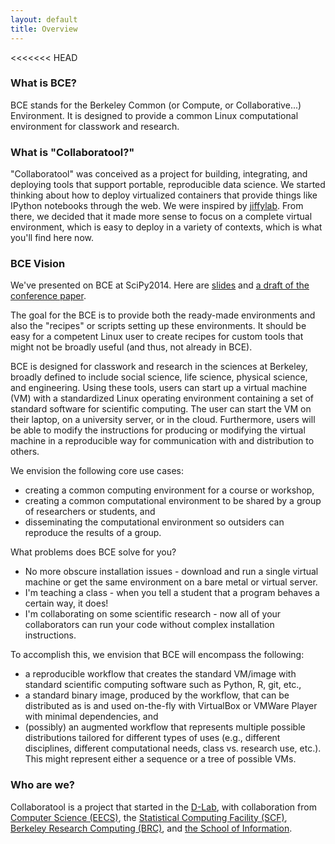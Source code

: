 ```yaml
---
layout: default
title: Overview
---
```

<<<<<<< HEAD
### What is BCE?

BCE stands for the Berkeley Common (or Compute, or Collaborative...) Environment.
It is designed to provide a common Linux computational environment for classwork
and research.

### What is "Collaboratool?"

"Collaboratool" was conceived as a project for building, integrating, and
deploying tools that support portable, reproducible data science.  We started
thinking about how to deploy virtualized containers that provide things like
IPython notebooks through the web. We were inspired by
[jiffylab](http://github.com/ptone/jiffylab). From there, we decided that it
made more sense to focus on a complete virtual environment, which is easy to
deploy in a variety of contexts, which is what you'll find here now.

### BCE Vision

We've presented on BCE at SciPy2014. Here are
[slides](https://berkeley.box.com/s/m80jxh3fabbvu93otreh) and [a draft of the
conference paper](https://berkeley.box.com/s/w424gdjot3tgksidyyfl).

The goal for the BCE is to provide both the ready-made environments and also
the "recipes" or scripts setting up these environments. It should be easy for a
competent Linux user to create recipes for custom tools that might not be
broadly useful (and thus, not already in BCE).

BCE is designed for classwork and research in the sciences at Berkeley, broadly defined to
include social science, life science, physical science, and engineering. Using
these tools, users can start up a virtual machine (VM) with a standardized Linux
operating environment containing a set of standard software for scientific
computing. The user can start the VM on their laptop, on a university server, or
in the cloud. Furthermore, users will be able to modify the instructions for
producing or modifying the virtual machine in a reproducible way for
communication with and distribution to others.

We envision the following core use cases:

  - creating a common computing environment for a course or workshop,
  - creating a common computational environment to be shared by a group of researchers or students, and
  - disseminating the computational environment so outsiders can reproduce the results of a group.

What problems does BCE solve for you?

 - No more obscure installation issues - download and run a single virtual
   machine or get the same environment on a bare metal or virtual server.
 - I'm teaching a class - when you tell a student that a program behaves a
   certain way, it does!
 - I'm collaborating on some scientific research - now all of your collaborators
   can run your code without complex installation instructions.

To accomplish this, we envision that BCE will encompass the following:

 - a reproducible workflow that creates the standard VM/image
   with standard scientific computing software such as Python, R, git, etc.,
 - a standard binary image, produced by the workflow, that can be distributed as is and
   used on-the-fly with VirtualBox or VMWare Player with minimal dependencies, and
 - (possibly) an augmented workflow that represents multiple possible distributions tailored
   for different types of uses (e.g., different disciplines, different
   computational needs, class vs. research use, etc.). This might
   represent either a sequence or a tree of possible VMs.


### Who are we?

Collaboratool is a project that started in the
[D-Lab](http://dlab.berkeley.edu), with collaboration from [Computer Science
(EECS)](http://www.eecs.berkeley.edu), the [Statistical Computing Facility
(SCF)](http://statistics.berkeley.edu/computing), [Berkeley Research Computing
(BRC)](http://research-it.berkeley.edu/brc), and [the
School of Information](http://ischool.berkeley.edu).

